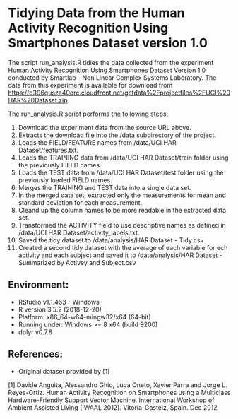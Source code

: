# Tidying Data from the Human Activity Recognition Using Smartphones Dataset version 1.0

The script run_analysis.R tidies the data collected from the experiment Human Activity Recognition Using Smartphones Dataset Version 1.0 conducted by Smartlab - Non Linear Complex Systems Laboratory.  The data from this experiment is available for download from https://d396qusza40orc.cloudfront.net/getdata%2Fprojectfiles%2FUCI%20HAR%20Dataset.zip.

The run_analysis.R script performs the following steps:
1. Download the experiment data from the source URL above.
2. Extracts the download file into the /data subdirectory of the project.
3. Loads the FIELD/FEATURE names from /data/UCI HAR Dataset/features.txt.
4. Loads the TRAINING data from /data/UCI HAR Dataset/train folder using the previously FIELD names.
5. Loads the TEST data from /data/UCI HAR Dataset/test folder using the previously loaded FIELD names.
6. Merges the TRAINING and TEST data into a single data set.
7. In the merged data set, extracted only the measurements for mean and standard deviation for each measurement.
8. Cleand up the column names to be more readable in the extracted data set.
9. Transformed the ACTIVITY field to use descriptive names as defined in /data/UCI HAR Dataset/activity_labels.txt.
10. Saved the tidy dataset to /data/analysis/HAR Dataset - Tidy.csv
11. Created a second tidy dataset with the average of each variable for ech activity and each subject and saved it to /data/analysis/HAR Dataset - Summarized by Activey and Subject.csv

## Environment:
- RStudio v1.1.463 - Windows
- R version 3.5.2 (2018-12-20)
- Platform: x86_64-w64-mingw32/x64 (64-bit)
- Running under: Windows >= 8 x64 (build 9200)
- dplyr v0.7.8

## References:
- Original dataset provided by [1]

[1] Davide Anguita, Alessandro Ghio, Luca Oneto, Xavier Parra and Jorge L. Reyes-Ortiz. Human Activity Recognition on Smartphones using a Multiclass Hardware-Friendly Support Vector Machine. International Workshop of Ambient Assisted Living (IWAAL 2012). Vitoria-Gasteiz, Spain. Dec 2012
